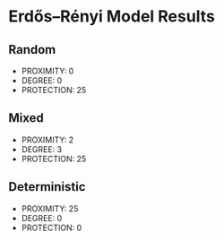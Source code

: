 # Erdős–Rényi Model Results

## Random

* PROXIMITY: 0
* DEGREE: 0
* PROTECTION: 25

## Mixed

* PROXIMITY: 2
* DEGREE: 3
* PROTECTION: 25

## Deterministic

* PROXIMITY: 25
* DEGREE: 0
* PROTECTION: 0


